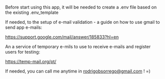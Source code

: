 Before start using this app, it will be needed to create a .env file based on the existing .env_template

If needed, to the setup of e-mail validation - a guide on how to use gmail to send app e-mails:

https://support.google.com/mail/answer/185833?hl=en

An a service of temporary e-mils to use to receive e-mails and register users for testing:

https://temp-mail.org/pt/

If needed, you can call me anytime in rodrigobsorrego@gmail.com ! =)
